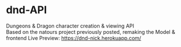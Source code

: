 # dnd-API
Dungeons &amp; Dragon character creation &amp; viewing API<br>
Based on the natours project previously posted, remaking the Model & frontend
Live Preview: https://dnd-nick.herokuapp.com/
